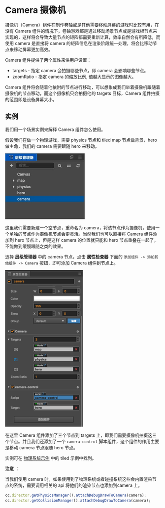 # Camera 摄像机

摄像机（Camera）组件在制作卷轴或是其他需要移动屏幕的游戏时比较有用，在没有 Camera 组件的情况下，卷轴游戏都是通过移动场景节点或是游戏根节点来实现的，这样将会导致大量节点的矩阵都需要重新计算，效率自然会有所降低，而使用 camera 是直接将 camera 的矩阵信息在渲染阶段统一处理，将会比移动节点来移动屏幕更加高效。

Camera 组件提供了两个属性来供用户设置：

- targets - 指定 camera 会拍摄哪些节点，即 camera 会影响哪些节点。
- zoomRatio - 指定 camera 的缩放比例, 值越大显示的图像越大。

Camera 组件将会随着他依附的节点进行移动，可以想象成我们举着摄像机跟随着摄像机的节点移动，而这个摄像机只会拍摄他的 targets 目标，Camera 组件拍摄的范围即是设备屏幕大小。

## 实例

我们用一个场景实例来解释 Camera 组件怎么使用。

假设我们在做一个物理游戏，需要 physics 节点和 tiled map 节点做背景，hero 做主角，我们的 camera 需要跟随 hero 来移动。

![camera-1](./camera/camera-1.png)

这里我们需要新建一个空节点，重命名为 camera，将该节点作为摄像机，使用一个单独的节点作为摄像机节点会更灵活。当然我们也可以直接将 Camera 组件添加到 hero 节点上，但是这样 camera 的位置就只能和 hero 节点重叠在一起了，不能做到缓慢跟随之类的效果。

选择 **层级管理器** 中的 camera 节点，点击 **属性检查器** 下面的 `添加组件 -> 添加其他组件 -> Camera` 按钮，即可添加 Camera 组件到节点上。

<img src="./camera/camera-2.png" style="width:50%;height:50%"></img>

在这里 Camera 组件添加了三个节点到 targets 上，即我们需要摄像机拍摄这三个节点。并且我们还添加了一个 `camera-control` 脚本组件，这个组件的作用主要是移动 camera 节点跟随 hero 节点。

实例可在 [物理系统示例](https://github.com/2youyou2/physics-example) 中的 tiled 示例中找到。

**注意** ：

当我们使用 camera 时，如果使用到了物理系统或者碰撞系统这些会内置渲染节点的系统，需要调用相关的 api 将他们的渲染节点也添加到camera 上。

```javascript
cc.director.getPhysicsManager().attachDebugDrawToCamera(camera);
cc.director.getCollisionManager().attachDebugDrawToCamera(camera);
```
